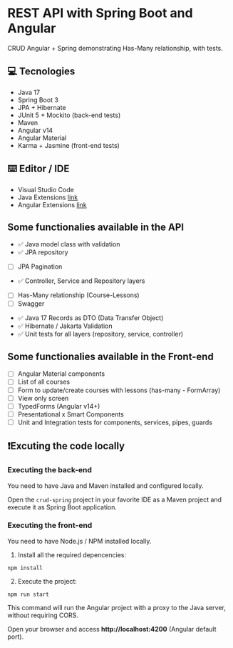 # REST API with Spring Boot and Angular

CRUD Angular + Spring demonstrating Has-Many relationship, with tests.

## 💻 Tecnologies

- Java 17
- Spring Boot 3
- JPA + Hibernate
- JUnit 5 + Mockito (back-end tests)
- Maven
- Angular v14
- Angular Material
- Karma + Jasmine (front-end tests)

## ⌨️ Editor / IDE

- Visual Studio Code
- Java Extensions [link](https://marketplace.visualstudio.com/items?itemName=loiane.java-spring-extension-pack)
- Angular Extensions [link](https://marketplace.visualstudio.com/items?itemName=loiane.angular-extension-pack)

## Some functionalies available in the API

- ✅ Java model class with validation
- ✅ JPA repository
- [ ] JPA Pagination
- ✅ Controller, Service and Repository layers
- [ ] Has-Many relationship (Course-Lessons)
- [ ] Swagger
- ✅ Java 17 Records as DTO (Data Transfer Object)
- ✅ Hibernate / Jakarta Validation
- ✅ Unit tests for all layers (repository, service, controller)

## Some functionalies available in the Front-end

- [ ] Angular Material components
- [ ] List of all courses
- [ ] Form to update/create courses with lessons (has-many - FormArray)
- [ ] View only screen
- [ ] TypedForms (Angular v14+)
- [ ] Presentational x Smart Components
- [ ] Unit and Integration tests for components, services, pipes, guards

## ❗️Excuting the code locally

### Executing the back-end

You need to have Java and Maven installed and configured locally.

Open the `crud-spring` project in your favorite IDE as a Maven project and execute it as Spring Boot application.

### Executing the front-end

You need to have Node.js / NPM installed locally.

1) Install all the required depencencies:

```
npm install
```

2) Execute the project:

```
npm run start
```

This command will run the Angular project with a proxy to the Java server, without requiring CORS.

Open your browser and access **http://localhost:4200** (Angular default port).
